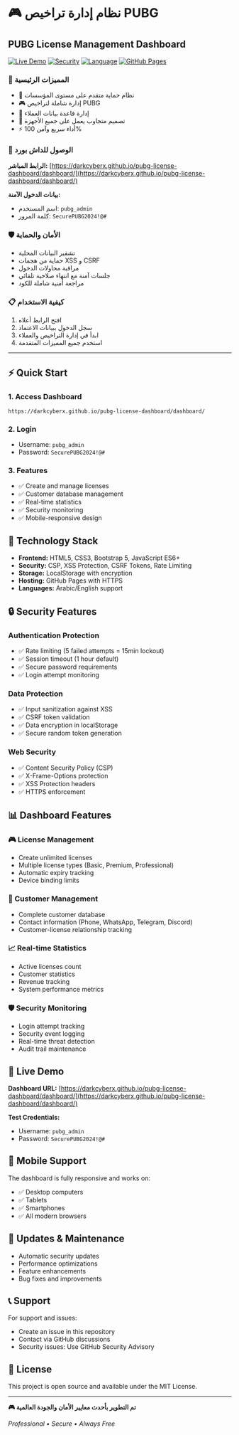 # 🎮 نظام إدارة تراخيص PUBG
## PUBG License Management Dashboard

[![Live Demo](https://img.shields.io/badge/demo-live-brightgreen.svg)](https://darkcyberx.github.io/pubg-license-dashboard/dashboard/)
[![Security](https://img.shields.io/badge/security-enterprise-blue.svg)](#)
[![Language](https://img.shields.io/badge/language-Arabic-green.svg)](#)
[![GitHub Pages](https://img.shields.io/badge/hosted-GitHub_Pages-black.svg)](https://darkcyberx.github.io/pubg-license-dashboard/)

### 🌟 المميزات الرئيسية
- 🔐 نظام حماية متقدم على مستوى المؤسسات
- 🎮 إدارة شاملة لتراخيص PUBG
- 👥 إدارة قاعدة بيانات العملاء
- 📱 تصميم متجاوب يعمل على جميع الأجهزة
- ⚡ أداء سريع وآمن 100%

### 🚀 الوصول للداش بورد
**الرابط المباشر:** [https://darkcyberx.github.io/pubg-license-dashboard/dashboard/](https://darkcyberx.github.io/pubg-license-dashboard/dashboard/)

**بيانات الدخول الآمنة:**
- اسم المستخدم: `pubg_admin`
- كلمة المرور: `SecurePUBG2024!@#`

### 🛡️ الأمان والحماية
- تشفير البيانات المحلية
- حماية من هجمات XSS و CSRF
- مراقبة محاولات الدخول
- جلسات آمنة مع انتهاء صلاحية تلقائي
- مراجعة أمنية شاملة للكود

### 📋 كيفية الاستخدام
1. افتح الرابط أعلاه
2. سجل الدخول ببيانات الاعتماد
3. ابدأ في إدارة التراخيص والعملاء
4. استخدم جميع المميزات المتقدمة

---

## ⚡ Quick Start

### 1. Access Dashboard
```
https://darkcyberx.github.io/pubg-license-dashboard/dashboard/
```

### 2. Login
- Username: `pubg_admin`
- Password: `SecurePUBG2024!@#`

### 3. Features
- ✅ Create and manage licenses
- ✅ Customer database management
- ✅ Real-time statistics
- ✅ Security monitoring
- ✅ Mobile-responsive design

## 🔧 Technology Stack

- **Frontend:** HTML5, CSS3, Bootstrap 5, JavaScript ES6+
- **Security:** CSP, XSS Protection, CSRF Tokens, Rate Limiting
- **Storage:** LocalStorage with encryption
- **Hosting:** GitHub Pages with HTTPS
- **Languages:** Arabic/English support

## 🔒 Security Features

### Authentication Protection
- ✅ Rate limiting (5 failed attempts = 15min lockout)
- ✅ Session timeout (1 hour default)
- ✅ Secure password requirements
- ✅ Login attempt monitoring

### Data Protection
- ✅ Input sanitization against XSS
- ✅ CSRF token validation
- ✅ Data encryption in localStorage
- ✅ Secure random token generation

### Web Security
- ✅ Content Security Policy (CSP)
- ✅ X-Frame-Options protection
- ✅ XSS Protection headers
- ✅ HTTPS enforcement

## 📊 Dashboard Features

### 🎮 License Management
- Create unlimited licenses
- Multiple license types (Basic, Premium, Professional)
- Automatic expiry tracking
- Device binding limits

### 👥 Customer Management
- Complete customer database
- Contact information (Phone, WhatsApp, Telegram, Discord)
- Customer-license relationship tracking

### 📈 Real-time Statistics
- Active licenses count
- Customer statistics
- Revenue tracking
- System performance metrics

### 🛡️ Security Monitoring
- Login attempt tracking
- Security event logging
- Real-time threat detection
- Audit trail maintenance

## 🚀 Live Demo

**Dashboard URL:** [https://darkcyberx.github.io/pubg-license-dashboard/dashboard/](https://darkcyberx.github.io/pubg-license-dashboard/dashboard/)

**Test Credentials:**
- Username: `pubg_admin`
- Password: `SecurePUBG2024!@#`

## 📱 Mobile Support

The dashboard is fully responsive and works on:
- ✅ Desktop computers
- ✅ Tablets
- ✅ Smartphones
- ✅ All modern browsers

## 🔄 Updates & Maintenance

- Automatic security updates
- Performance optimizations
- Feature enhancements
- Bug fixes and improvements

## 📞 Support

For support and issues:
- Create an issue in this repository
- Contact via GitHub discussions
- Security issues: Use GitHub Security Advisory

## 📄 License

This project is open source and available under the MIT License.

---

**🎮 تم التطوير بأحدث معايير الأمان والجودة العالمية**

*Professional • Secure • Always Free*